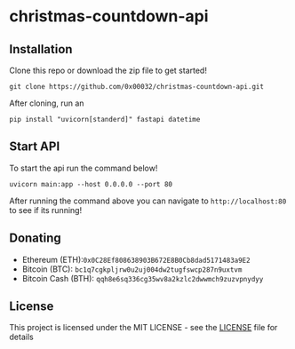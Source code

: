 # christmas-countdown-api
## Installation

Clone this repo or download the zip file to get started!
```
git clone https://github.com/0x00032/christmas-countdown-api.git
```
After cloning, run an
```
pip install "uvicorn[standerd]" fastapi datetime
```

## Start API

To start the api run the command below!
```
uvicorn main:app --host 0.0.0.0 --port 80
```

After running the command above you can navigate to `http://localhost:80` to see if its running!

## Donating

- Ethereum (ETH):`0x0C28Ef808638903B672E8B0Cb8dad5171483a9E2`
- Bitcoin (BTC): `bc1q7cgkpljrw0u2uj004dw2tugfswcp287n9uxtvm`
- Bitcoin Cash (BTH): `qqh8e6sq336cg35wv8a2kzlc2dwwmch9zuzvpnydyy`

## License

This project is licensed under the MIT LICENSE - see the [LICENSE](LICENSE) file for details
